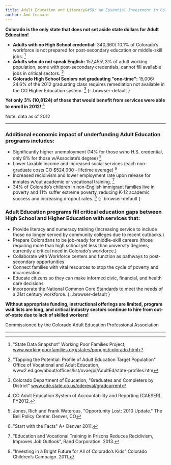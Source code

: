 ```yaml
---
title: Adult Education and Literacy&#58; An Essential Investment in Colorado in 2014
author: Ann Leonard
---
```

**Colorado is the only state that does not set aside state dollars for Adult Education!**

  * **Adults with no High School credential:** 340,360\\
  10.1% of Colorado’s workforce is not prepared for post-secondary education or middle-skill jobs. [^1]
  * **Adults who do not speak English:** 157,455\\
  3% of adult working population, some with post-secondary credentials, cannot fill available jobs in critical sectors. [^2]
  * **Colorado High School Seniors not graduating "one-time":** 15,006\\
  24.6% of the 2012 graduating class requires remediation not available in the CO Higher Education system. [^3]
  {: .browser-default }

**Yet only 3% (10,8124) of those that would benefit from services were able to enroll in 2012!** [^4]

Note:  data as of 2012

-----

### Additional economic impact of underfunding Adult Education programs includes:

  * Significantly higher unemployment (14% for those w/no H.S. credential, only 8% for those w/Associate’s degree) [^5]
  * Lower taxable income and increased social services (each non-graduate costs CO $524,000 - lifetime average) [^6]
  * Increased recidivism and lower employment rate upon release for inmates w/out academic or vocational training. [^7]
  * 34% of Colorado’s children in non-English immigrant families live in poverty and 11% suffer extreme poverty, reducing K-12 academic success and increasing dropout rates. [^8]
  {: .browser-default }

### Adult Education programs fill critical education gaps between High School and Higher Education with services that:

  * Provide literacy and numeracy training (Increasing service to include those no longer served by community colleges due to recent cutbacks.)
  * Prepare Coloradans to be job-ready for middle-skill careers (those requiring more than high school yet less than university degrees; currently a critical need in Colorado’s workforce.)
  * Collaborate with Workforce centers and function as pathways to post-secondary opportunities
  * Connect families with vital resources to stop the cycle of poverty and incarceration
  * Educate citizens so they can make informed civic, financial, and health care decisions
  * Incorporate the National Common Core Standards to meet the needs of a 21st century workforce.
  {: .browser-default }
  
**Without appropriate funding, instructional offerings are limited, program wait lists are long, and critical industry sectors continue to hire from out-of-state due to lack of skilled workers!**

Commissioned by the Colorado Adult Education Professional Association

-----

[^1]: "State Data Snapshot" Working Poor Families Project, www.workingpoorfamilies.org/states/popups/colorado.html
[^2]: "Tapping the Potential: Profile of Adult Education Target Population" Office of Vocational and Adult Education, www2.ed.gov/about/offices/list/ovae/pi/AdultEd/state-profiles.htm
[^3]: Colorado Department of Education, "Graduates and Completers by District" www.cde.state.co.us/cdereval/gradcurrent
[^4]: CO Adult Education System of Accountability and Reporting (CAESER), FY2012.
[^5]: Jones, Rich and Frank Waterous, "Opportunity Lost: 2010 Update." The Bell Policy Center. Denver, CO
[^6]: "Start with the Facts" A+ Denver 2011.
[^7]: "Education and Vocational Training in Prisons Reduces Recidivism, Improves Job Outlook", Rand Corporation. 2013.
[^8]: "Investing in a Bright Future for All of Colorado’s Kids" Colorado Children’s Campaign. 2011.